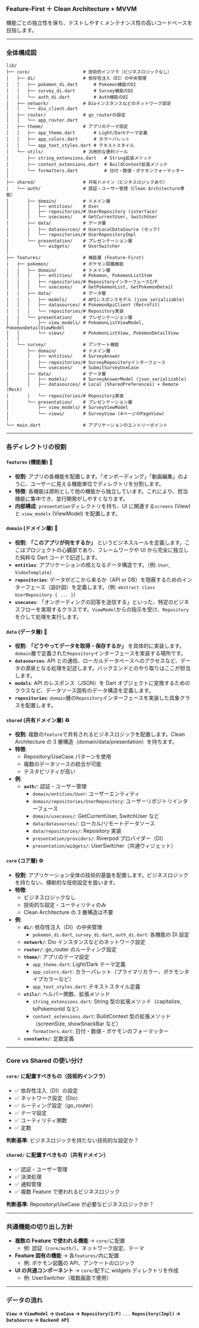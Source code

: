 ### Feature-First ＋ Clean Architecture + MVVM

機能ごとの独立性を保ち、テストしやすくメンテナンス性の高いコードベースを目指します。

---

### **全体構成図**

```
lib/
├── core/                    # 技術的インフラ（ビジネスロジックなし）
│   ├── di/                  # 依存性注入（DI）の中央管理
│   │   ├── pokemon_di.dart      # Pokemon機能のDI
│   │   ├── survey_di.dart       # Survey機能のDI
│   │   └── auth_di.dart         # Auth機能のDI
│   ├── network/             # Dioインスタンスなどのネットワーク設定
│   │   └── dio_client.dart
│   ├── router/              # go_routerの設定
│   │   └── app_router.dart
│   ├── theme/               # アプリのテーマ設定
│   │   ├── app_theme.dart       # Light/Darkテーマ定義
│   │   ├── app_colors.dart      # カラーパレット
│   │   └── app_text_styles.dart # テキストスタイル
│   └── utils/               # 汎用的な便利ツール
│       ├── string_extensions.dart   # String拡張メソッド
│       ├── context_extensions.dart  # BuildContext拡張メソッド
│       └── formatters.dart          # 日付・数値・ポケモンフォーマッター
│
├── shared/                  # 共有ドメイン（ビジネスロジックあり）
│   └── auth/                # 認証・ユーザー管理（Clean Architecture準拠）
│       ├── domain/          # ドメイン層
│       │   ├── entities/    # User
│       │   ├── repositories/# UserRepository (interface)
│       │   └── usecases/    # GetCurrentUser, SwitchUser
│       ├── data/            # データ層
│       │   ├── datasources/ # UserLocalDataSource (モック)
│       │   └── repositories/# UserRepositoryImpl
│       └── presentation/    # プレゼンテーション層
│           └── widgets/     # UserSwitcher
│
├── features/                # 機能層 (Feature-First)
│   ├── pokemon/             # ポケモン図鑑機能
│   │   ├── domain/          # ドメイン層
│   │   │   ├── entities/    # Pokemon, PokemonListItem
│   │   │   ├── repositories/# RepositoryインターフェースI/F
│   │   │   └── usecases/    # GetPokemonList, GetPokemonDetail
│   │   ├── data/            # データ層
│   │   │   ├── models/      # APIレスポンスモデル (json_serializable)
│   │   │   ├── datasources/ # PokemonApiClient (Retrofit)
│   │   │   └── repositories/# Repository実装
│   │   └── presentation/    # プレゼンテーション層
│   │       ├── view_models/ # PokemonListViewModel, PokemonDetailViewModel
│   │       └── views/       # PokemonListView, PokemonDetailView
│   │
│   └── survey/              # アンケート機能
│       ├── domain/          # ドメイン層
│       │   ├── entities/    # SurveyAnswer
│       │   ├── repositories/# SurveyRepositoryインターフェース
│       │   └── usecases/    # SubmitSurveyUseCase
│       ├── data/            # データ層
│       │   ├── models/      # SurveyAnswerModel (json_serializable)
│       │   ├── datasources/ # Local (SharedPreferences) + Remote (Mock)
│       │   └── repositories/# Repository実装
│       └── presentation/    # プレゼンテーション層
│           ├── view_models/ # SurveyViewModel
│           └── views/       # SurveyView (4ページのPageView)
│
└── main.dart                # アプリケーションのエントリーポイント
```

---

### **各ディレクトリの役割**

#### **`features` (機能層)** 🎨

- **役割**: アプリの各機能を配置します。「オンボーディング」「動画編集」のように、ユーザーに見える機能単位でディレクトリを分割します。
- **特徴**: 各機能は原則として他の機能から独立しています。これにより、担当機能に集中でき、並行開発がしやすくなります。
- **内部構成**: `presentation`ディレクトリを持ち、UI に関連する`screens` (View) と `view_models` (ViewModel) を配置します。

#### **`domain` (ドメイン層)** 🧠

- **役割**: **「このアプリが何をするか」** というビジネスルールを定義します。ここはプロジェクトの心臓部であり、フレームワークや UI から完全に独立した純粋な Dart コードで記述します。
- **`entities`**: アプリケーションの核となるデータ構造です。（例: `User`, `VideoTemplate`）
- **`repositories`**: データがどこから来るか（API or DB）を隠蔽するためのインターフェース（設計図）を定義します。（例: `abstract class UserRepository { ... }`）
- **`usecases`**: 「オンボーディングの回答を送信する」といった、特定のビジネスフローを実現するクラスです。`ViewModel`からの指示を受け、`Repository`を介して処理を実行します。

#### **`data` (データ層)** 🔌

- **役割**: **「どうやってデータを取得・保存するか」** を具体的に実装します。`domain`層で定義された`Repository`インターフェースを実装する場所です。
- **`datasources`**: API との通信、ローカルデータベースへのアクセスなど、データの源泉となる処理を記述します。バックエンドとのやり取りはここが担当します。
- **`models`**: API のレスポンス（JSON）を Dart オブジェクトに変換するためのクラスなど、データソース固有のデータ構造を定義します。
- **`repositories`**: `domain`層の`Repository`インターフェースを実装した具象クラスを配置します。

#### **`shared` (共有ドメイン層)** ♻️

- **役割**: 複数の`feature`で共有されるビジネスロジックを配置します。Clean Architecture の 3 層構造（domain/data/presentation）を持ちます。
- **特徴**:
  - Repository/UseCase パターンを使用
  - 複数のデータソースの統合が可能
  - テスタビリティが高い
- **例**:
  - **`auth/`**: 認証・ユーザー管理
    - `domain/entities/User`: ユーザーエンティティ
    - `domain/repositories/UserRepository`: ユーザーリポジトリインターフェース
    - `domain/usecases/`: GetCurrentUser, SwitchUser など
    - `data/datasources/`: ローカル/リモートデータソース
    - `data/repositories/`: Repository 実装
    - `presentation/providers/`: Riverpod プロバイダー（DI）
    - `presentation/widgets/`: UserSwitcher（共通ウィジェット）

#### **`core` (コア層)** ⚙️

- **役割**: アプリケーション全体の技術的基盤を配置します。ビジネスロジックを持たない、横断的な技術設定を扱います。
- **特徴**:
  - ビジネスロジックなし
  - 技術的な設定・ユーティリティのみ
  - Clean Architecture の 3 層構造は不要
- **例**:
  - **`di/`**: 依存性注入（DI）の中央管理
    - `pokemon_di.dart`, `survey_di.dart`, `auth_di.dart`: 各機能の DI 設定
  - **`network/`**: Dio インスタンスなどのネットワーク設定
  - **`router/`**: go_router のルーティング設定
  - **`theme/`**: アプリのテーマ設定
    - `app_theme.dart`: Light/Dark テーマ定義
    - `app_colors.dart`: カラーパレット（プライマリカラー、ポケモンタイプカラーなど）
    - `app_text_styles.dart`: テキストスタイル定義
  - **`utils/`**: ヘルパー関数、拡張メソッド
    - `string_extensions.dart`: String 型の拡張メソッド（capitalize, toPokemonId など）
    - `context_extensions.dart`: BuildContext 型の拡張メソッド（screenSize, showSnackBar など）
    - `formatters.dart`: 日付・数値・ポケモンのフォーマッター
  - **`constants/`**: 定数定義

---

### **Core vs Shared の使い分け**

#### `core/` に配置すべきもの（技術的インフラ）

- ✅ 依存性注入（DI）の設定
- ✅ ネットワーク設定（Dio）
- ✅ ルーティング設定（go_router）
- ✅ テーマ設定
- ✅ ユーティリティ関数
- ✅ 定数

**判断基準**: ビジネスロジックを持たない技術的な設定か？

#### `shared/` に配置すべきもの（共有ドメイン）

- ✅ 認証・ユーザー管理
- ✅ 決済処理
- ✅ 通知管理
- ✅ 複数 Feature で使われるビジネスロジック

**判断基準**: Repository/UseCase が必要なビジネスロジックか？

---

### **共通機能の切り出し方針**

- **複数の Feature で使われる機能** → `core/`に配置
  - 例: 認証（`core/auth/`）、ネットワーク設定、テーマ
- **Feature 固有の機能** → 各`features/`内に配置
  - 例: ポケモン図鑑の API、アンケートのロジック
- **UI の共通コンポーネント** → `core/`配下に widgets ディレクトリを作成
  - 例: UserSwitcher（複数画面で使用）

---

### **データの流れ**

**`View` → `ViewModel` → `UseCase` → `Repository(I/F)`** `...` **`Repository(Impl)` → `DataSource` → `Backend API`**
